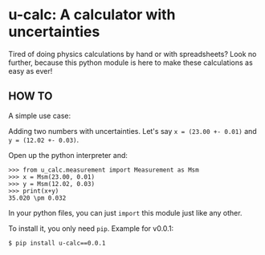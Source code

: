 # u-calc: A calculator with uncertainties

Tired of doing physics calculations by hand or with spreadsheets? Look no further, because this python module is here to make these calculations as easy as ever!

## HOW TO

A simple use case:

Adding two numbers with uncertainties. Let's say `x = (23.00 +- 0.01)` and `y = (12.02 +- 0.03)`.

Open up the python interpreter and:

```python3
>>> from u_calc.measurement import Measurement as Msm
>>> x = Msm(23.00, 0.01)
>>> y = Msm(12.02, 0.03)
>>> print(x+y)
35.020 \pm 0.032
```

In your python files, you can just `import` this module just like any other.

To install it, you only need `pip`. Example for v0.0.1:
```bash
$ pip install u-calc==0.0.1
```